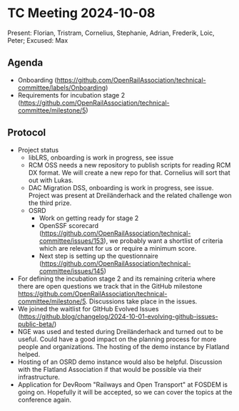 # TC Meeting 2024-10-08

Present: Florian, Tristram, Cornelius, Stephanie, Adrian, Frederik, Loic, Peter; Excused: Max

## Agenda

* Onboarding (https://github.com/OpenRailAssociation/technical-committee/labels/Onboarding)
* Requirements for incubation stage 2 (https://github.com/OpenRailAssociation/technical-committee/milestone/5)

## Protocol

* Project status
  * libLRS, onboarding is work in progress, see issue
  * RCM OSS needs a new repository to publish scripts for reading RCM DX format. We will create a new repo for that. Cornelius will sort that out with Lukas.
  * DAC Migration DSS, onboarding is work in progress, see issue. Project was present at Dreiländerhack and the related challenge won the third prize.
  * OSRD
    * Work on getting ready for stage 2
    * OpenSSF scorecard (https://github.com/OpenRailAssociation/technical-committee/issues/153), we probably want a shortlist of criteria which are relevant for us or require a minimum score.
    * Next step is setting up the questionnaire (https://github.com/OpenRailAssociation/technical-committee/issues/145)
* For defining the incubation stage 2 and its remaining criteria where there are open questions we track that in the GitHub milestone https://github.com/OpenRailAssociation/technical-committee/milestone/5. Discussions take place in the issues.
* We joined the waitlist for GItHub Evolved Issues (https://github.blog/changelog/2024-10-01-evolving-github-issues-public-beta/)
* NGE was used and tested during Dreiländerhack and turned out to be useful. Could have a good impact on the planning process for more people and organizations. The hosting of the demo instance by Flatland helped.
* Hosting of an OSRD demo instance would also be helpful. Discussion with the Flatland Association if that would be possible via their infrastructure.
* Application for DevRoom "Railways and Open Transport" at FOSDEM is going on. Hopefully it will be accepted, so we can cover the topics at the conference again.
